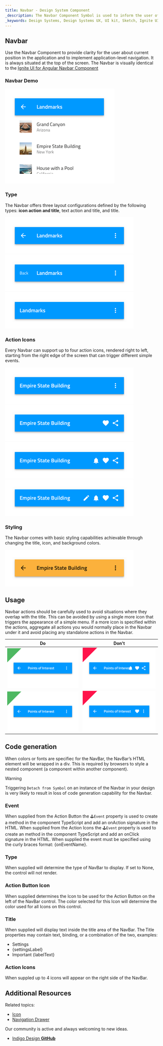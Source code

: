 ```yaml
---
title: Navbar - Design System Component
_description: The Navbar Component Symbol is used to inform the user of his current position in the application and provide a mechanism for simple navigation.
_keywords: Design Systems, Design Systems UX, UI kit, Sketch, Ignite UI for Angular, Sketch to Angular, Sketch to Angular, Angular, Angular Design System, Export code from Sketch, Design Kits for Angular, Sketch HTML, Sketch to HTML, Sketch UI kits
---
```


## Navbar

Use the Navbar Component to provide clarity for the user about current position in the application and to implement application-level navigation. It is always situated at the top of the screen. The Navbar is visually identical to the [Ignite UI for Angular Navbar Component](https://www.infragistics.com/products/ignite-ui-angular/angular/components/navbar.html)

### Navbar Demo

<img src="../images/navbar_demo.png" srcset="../images/navbar_demo@2x.png 2x" />

### Type

The Navbar offers three layout configurations defined by the following types: **icon action and title**, text action and title, and title.

<img src="../images/navbar_lefticon.png" srcset="../images/navbar_lefticon@2x.png 2x" />
<img src="../images/navbar_lefttext.png" srcset="../images/navbar_lefttext@2x.png 2x" />
<img src="../images/navbar_noleft.png" srcset="../images/navbar_noleft@2x.png 2x" />

### Action Icons

Every Navbar can support up to four action icons, rendered right to left, starting from the right edge of the screen that can trigger different simple events.

<img src="../images/navbar_icon1.png" srcset="../images/navbar_icon1@2x.png 2x" />
<img src="../images/navbar_icon2.png" srcset="../images/navbar_icon2@2x.png 2x" />
<img src="../images/navbar_icon3.png" srcset="../images/navbar_icon3@2x.png 2x" />
<img src="../images/navbar_icon4.png" srcset="../images/navbar_icon4@2x.png 2x" />

### Styling

The Navbar comes with basic styling capabilities achievable through changing the title, icon, and background colors.

<img src="../images/navbar_styling.png" srcset="../images/navbar_styling@2x.png 2x" />

## Usage

Navbar actions should be carefully used to avoid situations where they overlap with the title. This can be avoided by using a single more icon that triggers the appearance of a simple menu. If a more icon is specified within the actions, aggregate all actions you would normally place in the Navbar under it and avoid placing any standalone actions in the Navbar.

| Do                                                                             | Don't                                                                              |
| ------------------------------------------------------------------------------ | ---------------------------------------------------------------------------------- |
| <img src="../images/navbar_do1.png" srcset="../images/navbar_do1@2x.png 2x" /> | <img src="../images/navbar_dont1.png" srcset="../images/navbar_dont1@2x.png 2x" /> |
| <img src="../images/navbar_do2.png" srcset="../images/navbar_do2@2x.png 2x" /> | <img src="../images/navbar_dont2.png" srcset="../images/navbar_dont2@2x.png 2x" /> |

## Code generation

When colors or fonts are specifiec for the NavBar, the NavBar’s HTML element will be wrapped in a div. This is required by browsers to style a nested component (a component within another component).

> [!WARNING]
> Triggering `Detach from Symbol` on an instance of the Navbar in your design is very likely to result in loss of code generation capability for the Navbar.

### Event

When supplied from the Action Button the `🕹️Event` property is used to create a method in the component TypeScript and add an onAction signature in the HTML. When supplied from the Action Icons the `🕹️Event` property is used to create an method in the component TypeScript and add an onClick signature in the HTML. When supplied the event must be specified using the curly braces format: {onEventName}.

### Type

When supplied will determine the type of NavBar to display. If set to None, the control will not render.

### Action Button Icon

When supplied determines the Icon to be used for the Action Button on the left of the NavBar control. The color selected for this Icon will determine the color used for all Icons on this control.

### Title

When supplied will display text inside the title area of the NavBar. The Title properties may contain text, binding, or a combination of the two, examples:

- Settings
- {settingsLabel}
- Important {labelText}

### Action Icons

When suppled up to 4 icons will appear on the right side of the NavBar.

## Additional Resources

Related topics:

- [Icon](icon.md)
- [Navigation Drawer](nav-drawer.md)
  <div class="divider--half"></div>

Our community is active and always welcoming to new ideas.

- [Indigo Design **GitHub**](https://github.com/IgniteUI/design-system-docfx)
